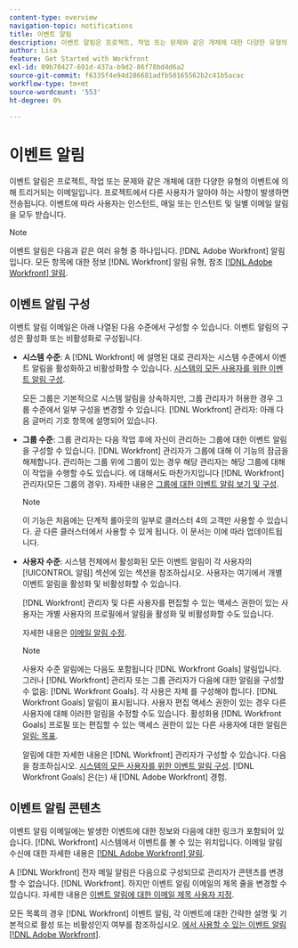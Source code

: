 ```yaml
---
content-type: overview
navigation-topic: notifications
title: 이벤트 알림
description: 이벤트 알림은 프로젝트, 작업 또는 문제와 같은 개체에 대한 다양한 유형의 이벤트에 의해 트리거되는 이메일입니다. 프로젝트에서 다른 사용자가 알아야 하는 사항이 발생하면 전송됩니다. 이벤트에 따라 사용자는 인스턴트, 매일 또는 인스턴트 및 일별 이메일 알림을 모두 받습니다.
author: Lisa
feature: Get Started with Workfront
exl-id: 09b70427-691d-437a-b9d2-86f78bd4d6a2
source-git-commit: f6335f4e94d286681adfb50165562b2c41b5acac
workflow-type: tm+mt
source-wordcount: '553'
ht-degree: 0%

---
```


# 이벤트 알림

이벤트 알림은 프로젝트, 작업 또는 문제와 같은 개체에 대한 다양한 유형의 이벤트에 의해 트리거되는 이메일입니다. 프로젝트에서 다른 사용자가 알아야 하는 사항이 발생하면 전송됩니다. 이벤트에 따라 사용자는 인스턴트, 매일 또는 인스턴트 및 일별 이메일 알림을 모두 받습니다.

>[!NOTE]
>
>이벤트 알림은 다음과 같은 여러 유형 중 하나입니다. [!DNL Adobe Workfront] 알림입니다. 모든 항목에 대한 정보 [!DNL Workfront] 알림 유형, 참조 [[!DNL Adobe Workfront] 알림](../../workfront-basics/using-notifications/wf-notifications.md).

## 이벤트 알림 구성

이벤트 알림 이메일은 아래 나열된 다음 수준에서 구성할 수 있습니다. 이벤트 알림의 구성은 활성화 또는 비활성화로 구성됩니다.

* **시스템 수준**: A [!DNL Workfront] 에 설명된 대로 관리자는 시스템 수준에서 이벤트 알림을 활성화하고 비활성화할 수 있습니다. [시스템의 모든 사용자를 위한 이벤트 알림 구성](../../administration-and-setup/manage-workfront/emails/configure-event-notifications-for-everyone-in-the-system.md).

  모든 그룹은 기본적으로 시스템 알림을 상속하지만, 그룹 관리자가 허용한 경우 그룹 수준에서 일부 구성을 변경할 수 있습니다. [!DNL Workfront] 관리자: 아래 다음 글머리 기호 항목에 설명되어 있습니다.

* **그룹 수준**: 그룹 관리자는 다음 작업 후에 자신이 관리하는 그룹에 대한 이벤트 알림을 구성할 수 있습니다. [!DNL Workfront] 관리자가 그룹에 대해 이 기능의 잠금을 해제합니다. 관리하는 그룹 위에 그룹이 있는 경우 해당 관리자는 해당 그룹에 대해 이 작업을 수행할 수도 있습니다. 에 대해서도 마찬가지입니다 [!DNL Workfront] 관리자(모든 그룹의 경우). 자세한 내용은 [그룹에 대한 이벤트 알림 보기 및 구성](../../administration-and-setup/manage-groups/create-and-manage-groups/view-and-configure-event-notifications-group.md).

  >[!NOTE]
  >
  >이 기능은 처음에는 단계적 롤아웃의 일부로 클러스터 4의 고객만 사용할 수 있습니다. 곧 다른 클러스터에서 사용할 수 있게 됩니다. 이 문서는 이에 따라 업데이트됩니다.

* **사용자 수준**: 시스템 전체에서 활성화된 모든 이벤트 알림이 각 사용자의 [!UICONTROL 알림] 섹션에 있는 섹션을 참조하십시오. 사용자는 여기에서 개별 이벤트 알림을 활성화 및 비활성화할 수 있습니다.

  [!DNL Workfront] 관리자 및 다른 사용자를 편집할 수 있는 액세스 권한이 있는 사용자는 개별 사용자의 프로필에서 알림을 활성화 및 비활성화할 수도 있습니다.

  자세한 내용은 [이메일 알림 수정](../../workfront-basics/using-notifications/activate-or-deactivate-your-own-event-notifications.md).

  >[!NOTE]
  >
  >사용자 수준 알림에는 다음도 포함됩니다 [!DNL Workfront Goals] 알림입니다. 그러나 [!DNL Workfront] 관리자 또는 그룹 관리자가 다음에 대한 알림을 구성할 수 없음: [!DNL Workfront Goals]. 각 사용은 자체 를 구성해야 합니다. [!DNL Workfront Goals] 알림이 표시됩니다. 사용자 편집 액세스 권한이 있는 경우 다른 사용자에 대해 이러한 알림을 수정할 수도 있습니다. 활성화용 [!DNL Workfront Goals] 프로필 또는 편집할 수 있는 액세스 권한이 있는 다른 사용자에 대한 알림은 [알림: 목표](../../workfront-basics/using-notifications/notifications-goals.md).

  알림에 대한 자세한 내용은 [!DNL Workfront] 관리자가 구성할 수 있습니다. 다음을 참조하십시오. [시스템의 모든 사용자를 위한 이벤트 알림 구성](../../administration-and-setup/manage-workfront/emails/configure-event-notifications-for-everyone-in-the-system.md). [!DNL Workfront Goals] 은(는) 새 [!DNL Adobe Workfront] 경험.

## 이벤트 알림 콘텐츠

이벤트 알림 이메일에는 발생한 이벤트에 대한 정보와 다음에 대한 링크가 포함되어 있습니다. [!DNL Workfront] 시스템에서 이벤트를 볼 수 있는 위치입니다. 이메일 알림 수신에 대한 자세한 내용은 [[!DNL Adobe Workfront] 알림](../../workfront-basics/using-notifications/wf-notifications.md).

A [!DNL Workfront] 전자 메일 알림은 다음으로 구성되므로 관리자가 콘텐츠를 변경할 수 없습니다. [!DNL Workfront]. 하지만 이벤트 알림 이메일의 제목 줄을 변경할 수 있습니다. 자세한 내용은 [이벤트 알림에 대한 이메일 제목 사용자 지정](../../administration-and-setup/manage-workfront/emails/custom-email-subjects-event-notification.md).

모든 목록의 경우 [!DNL Workfront] 이벤트 알림, 각 이벤트에 대한 간략한 설명 및 기본적으로 활성 또는 비활성인지 여부를 참조하십시오. [에서 사용할 수 있는 이벤트 알림 [!DNL Adobe Workfront]](../../administration-and-setup/manage-workfront/emails/event-notifications-available-in-wf.md).
